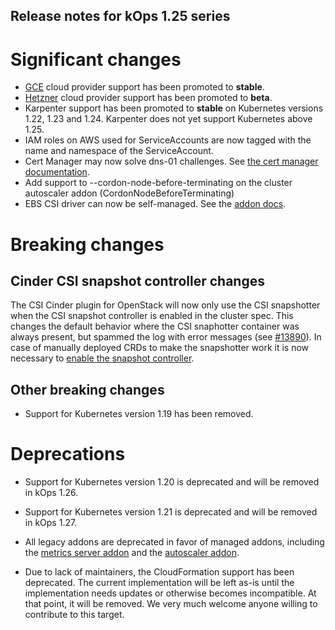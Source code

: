## Release notes for kOps 1.25 series

# Significant changes

* [GCE](../getting_started/gce.md) cloud provider support has been promoted to **stable**.
* [Hetzner](../getting_started/hetzner.md) cloud provider support has been promoted to **beta**.
* Karpenter support has been promoted to **stable** on Kubernetes versions 1.22, 1.23 and 1.24. Karpenter does not yet support Kubernetes above 1.25.
* IAM roles on AWS used for ServiceAccounts are now tagged with the name and namespace of the ServiceAccount.
* Cert Manager may now solve dns-01 challenges. See [the cert manager documentation](../addons.md#enabling-dns-01-challenges).
* Add support to --cordon-node-before-terminating on the cluster autoscaler addon (CordonNodeBeforeTerminating)
* EBS CSI driver can now be self-managed. See the [addon docs](../addons.md#self-managed-aws-ebs-csi-driver).

# Breaking changes

## Cinder CSI snapshot controller changes

The CSI Cinder plugin for OpenStack will now only use the CSI snapshotter when the CSI snapshot controller is enabled in the cluster spec. This changes the default behavior where the CSI snaphotter container was always present, but spammed the log with error messages (see [#13890](https://github.com/kubernetes/kops/pull/13890)). In case of manually deployed CRDs to make the snapshotter work it is now necessary to [enable the snapshot controller](../addons.md#snapshot-controller).

## Other breaking changes

* Support for Kubernetes version 1.19 has been removed.

# Deprecations

* Support for Kubernetes version 1.20 is deprecated and will be removed in kOps 1.26.

* Support for Kubernetes version 1.21 is deprecated and will be removed in kOps 1.27.

* All legacy addons are deprecated in favor of managed addons, including the [metrics server addon](https://github.com/kubernetes/kops/tree/master/addons/metrics-server) and the [autoscaler addon](https://github.com/kubernetes/kops/tree/master/addons/cluster-autoscaler).

* Due to lack of maintainers, the CloudFormation support has been deprecated. The current implementation will be left as-is until the implementation needs updates or otherwise becomes incompatible. At that point, it will be removed. We very much welcome anyone willing to contribute to this target.
